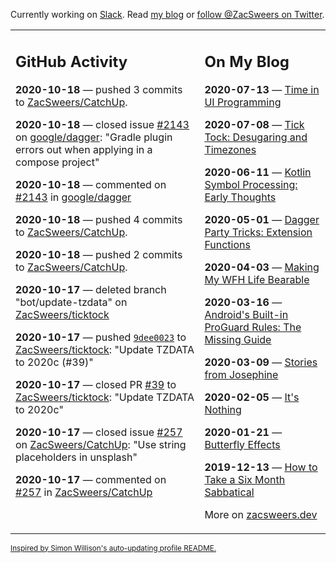 Currently working on [Slack](https://slack.com/). Read [my blog](https://zacsweers.dev/) or [follow @ZacSweers on Twitter](https://twitter.com/ZacSweers).

<table><tr><td valign="top" width="60%">

## GitHub Activity
<!-- githubActivity starts -->
**2020-10-18** — pushed 3 commits to [ZacSweers/CatchUp](https://api.github.com/repos/ZacSweers/CatchUp).

**2020-10-18** — closed issue [#2143](https://api.github.com/repos/google/dagger/issues/2143) on [google/dagger](https://api.github.com/repos/google/dagger): "Gradle plugin errors out when applying in a compose project"

**2020-10-18** — commented on [#2143](https://github.com/google/dagger/issues/2143#issuecomment-711425753) in [google/dagger](https://api.github.com/repos/google/dagger)

**2020-10-18** — pushed 4 commits to [ZacSweers/CatchUp](https://api.github.com/repos/ZacSweers/CatchUp).

**2020-10-18** — pushed 2 commits to [ZacSweers/CatchUp](https://api.github.com/repos/ZacSweers/CatchUp).

**2020-10-17** — deleted branch "bot/update-tzdata" on [ZacSweers/ticktock](https://api.github.com/repos/ZacSweers/ticktock)

**2020-10-17** — pushed [`9dee0023`](https://github.com/ZacSweers/ticktock/commit/9dee0023cc97fb8b43232d345f0e87e716e2c6b4) to [ZacSweers/ticktock](https://api.github.com/repos/ZacSweers/ticktock): "Update TZDATA to 2020c (#39)"

**2020-10-17** — closed PR [#39](https://api.github.com/repos/ZacSweers/ticktock/pulls/39) to [ZacSweers/ticktock](https://api.github.com/repos/ZacSweers/ticktock): "Update TZDATA to 2020c"

**2020-10-17** — closed issue [#257](https://api.github.com/repos/ZacSweers/CatchUp/issues/257) on [ZacSweers/CatchUp](https://api.github.com/repos/ZacSweers/CatchUp): "Use string placeholders in unsplash"

**2020-10-17** — commented on [#257](https://github.com/ZacSweers/CatchUp/issues/257#issuecomment-711097200) in [ZacSweers/CatchUp](https://api.github.com/repos/ZacSweers/CatchUp)
<!-- githubActivity ends -->
</td><td valign="top" width="40%">

## On My Blog
<!-- blog starts -->
**2020-07-13** — [Time in UI Programming](https://www.zacsweers.dev/time-in-ui/)

**2020-07-08** — [Tick Tock: Desugaring and Timezones](https://www.zacsweers.dev/ticktock-desugaring-timezones/)

**2020-06-11** — [Kotlin Symbol Processing: Early Thoughts](https://www.zacsweers.dev/kotlin-symbol-processor-early-thoughts/)

**2020-05-01** — [Dagger Party Tricks: Extension Functions](https://www.zacsweers.dev/dagger-party-tricks-extension-functions/)

**2020-04-03** — [Making My WFH Life Bearable](https://www.zacsweers.dev/making-wfh-life-bearable/)

**2020-03-16** — [Android's Built-in ProGuard Rules: The Missing Guide](https://www.zacsweers.dev/android-proguard-rules/)

**2020-03-09** — [Stories from Josephine](https://www.zacsweers.dev/stories-from-josephine/)

**2020-02-05** — [It's Nothing](https://www.zacsweers.dev/its-nothing/)

**2020-01-21** — [Butterfly Effects](https://www.zacsweers.dev/butterfly-effects/)

**2019-12-13** — [How to Take a Six Month Sabbatical](https://www.zacsweers.dev/how-to-take-a-six-month-sabbatical/)
<!-- blog ends -->
More on [zacsweers.dev](https://zacsweers.dev/)
</td></tr></table>

<sub><a href="https://simonwillison.net/2020/Jul/10/self-updating-profile-readme/">Inspired by Simon Willison's auto-updating profile README.</a></sub>
